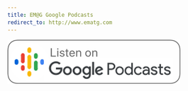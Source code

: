 ```yaml
---
title: EM@G Google Podcasts
redirect_to: http://www.ematg.com
---
```


<a href="https://www.ematg.com/" title="EM@G on Google Podcasts">
  <img src="assets/img/google-podcasts.png" alt="EM@G on Google Podcasts" />
</a>
